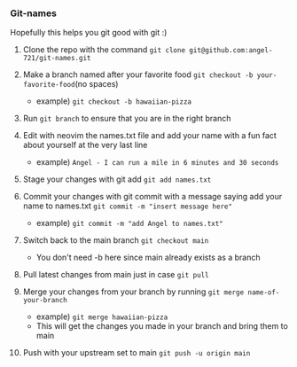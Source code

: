 ### Git-names

Hopefully this helps you git good with git :)

1) Clone the repo with the command ``` git clone git@github.com:angel-721/git-names.git ```
2) Make a branch named after your favorite food ``` git checkout -b your-favorite-food ```(no spaces)
    - example) ``` git checkout -b hawaiian-pizza ```
3) Run ``` git branch ``` to ensure that you are in the right branch
4) Edit with neovim the names.txt file and add your name with a fun fact about yourself at the very last line
    - example) ``` Angel - I can run a mile in 6 minutes and 30 seconds ```
5) Stage your changes with git add  ```git add names.txt ``` 
6) Commit your changes with git commit with a message saying add your name to names.txt ```git commit -m "insert message here" ``` 
    - example) ```git commit -m "add Angel to names.txt" ```
7) Switch back to the main branch ``` git checkout main ```
    - You don't need -b here since main already exists as a branch
8) Pull latest changes from main just in case ``` git pull ```
9) Merge your changes from your branch by running ``` git merge name-of-your-branch ```
   - example) ```git merge hawaiian-pizza ```
   - This will get the changes you made in your branch and bring them to main
  
10) Push with your upstream set to main ``` git push -u origin main ```
